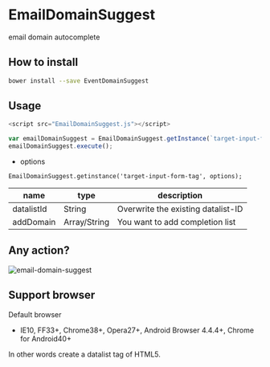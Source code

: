 # EmailDomainSuggest
email domain autocomplete

## How to install

```sh
bower install --save EventDomainSuggest
```

## Usage

```js
<script src="EmailDomainSuggest.js"></script>

var emailDomainSuggest = EmailDomainSuggest.getInstance(`target-input-form-tag`);
emailDomainSuggest.execute();
```

- options

`EmailDomainSuggest.getinstance('target-input-form-tag', options);`

name       | type         | description
---------- | ------------ | -------
datalistId | String       | Overwrite the existing datalist-ID
addDomain  | Array/String | You want to add completion list

## Any action?
![email-domain-suggest](http://i.giphy.com/lXiRpZoyp25ZMIQNi.gif)

## Support browser

Default browser
- IE10, FF33+, Chrome38+, Opera27+, Android Browser 4.4.4+, Chrome for Android40+

In other words create a datalist tag of HTML5.

